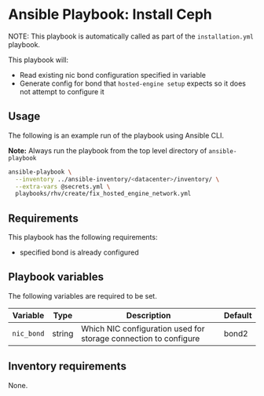 # Ansible Playbook: Install Ceph

NOTE: This playbook is automatically called as part of the `installation.yml` playbook.

This playbook will:

- Read existing nic bond configuration specified in variable
- Generate config for bond that `hosted-engine setup` expects so it does not attempt to configure it

## Usage

The following is an example run of the playbook using Ansible CLI.

**Note:** Always run the playbook from the top level directory of `ansible-playbook`

```sh
ansible-playbook \
  --inventory ../ansible-inventory/<datacenter>/inventory/ \
  --extra-vars @secrets.yml \
  playbooks/rhv/create/fix_hosted_engine_network.yml
```

## Requirements

This playbook has the following requirements:

  - specified bond is already configured

## Playbook variables

The following variables are required to be set.

| Variable | Type | Description | Default |
| -------- | ---- | ----------- | ------- |
| `nic_bond` | string | Which NIC configuration used for storage connection to configure | bond2 |

## Inventory requirements

None.
